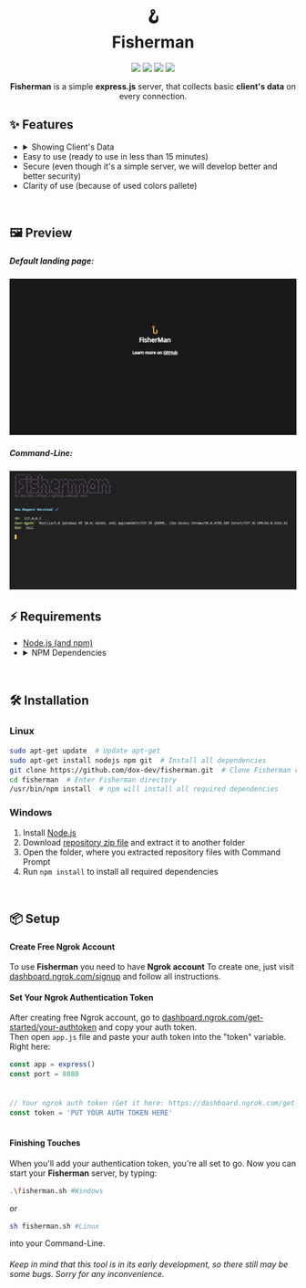 <!--
      .o8                                      .o8                        
     "888                                     "888                        
 .oooo888   .ooooo.  oooo    ooo          .oooo888   .ooooo.  oooo    ooo 
d88' `888  d88' `88b  `88b..8P'          d88' `888  d88' `88b  `88.  .8'  
888   888  888   888    Y888'    8888888 888   888  888ooo888   `88..8'   
888   888  888   888  .o8"'88b           888   888  888    .o    `888'    
`Y8bod88P" `Y8bod8P' o88'   888o         `Y8bod88P" `Y8bod8P'     `8'     
-->

<h1 align="center">🪝<br>Fisherman</h1>

<div align="center">
  <p>
     <img src="https://img.shields.io/badge/JavaScript-323330?style=flat&logo=javascript&logoColor=F7DF1E"/>
     <img src="https://img.shields.io/badge/Node.js-43853D?style=flat&logo=node.js&logoColor=white"/>
     <img src="https://img.shields.io/badge/Express.js-404D59?style=flat"/>
     <img src="https://img.shields.io/github/stars/dox-dev/fisherman?color=%23f2b5c2&label=%E2%98%85%20Stars">
  </p>
</div>

<p align="center">
  <b>Fisherman</b> is a simple <b>express.js</b> server, that collects basic <b>client's data</b> on every connection.
</p>

## ✨ Features

- <details>
    <summary>Showing Client's Data</summary>
      <br><b>Including:</b><br>
      &bull; IP Address<br>
      &bull; Geolocation<br>
      &bull; Web Browser<br>
      &bull; Operating System
  </details>
- Easy to use (ready to use in less than 15 minutes)
- Secure (even though it's a simple server, we will develop better and better security)
- Clarity of use (because of used colors pallete)
<br>

## 🖼️ Preview

##### Default landing page:
![Landing Page](./media/fisherman-landing-page.png)

##### Command-Line:
![Command Line](./media/fisherman-cli.png)
<br>

## ⚡ Requirements

- [Node.js (and npm)](https://nodejs.org/en/download/s)
- <details>
    <summary>NPM Dependencies</summary>
      &bull; Express.js<br>
      &bull; GeoIP-Lite<br>
      &bull; Ngrok
  </details>
<br>

## 🛠️ Installation

### Linux

``` bash
sudo apt-get update  # Update apt-get
sudo apt-get install nodejs npm git  # Install all dependencies
git clone https://github.com/dox-dev/fisherman.git  # Clone Fisherman repository
cd fisherman  # Enter Fisherman directory
/usr/bin/npm install  # npm will install all required dependencies
```

### Windows
1. Install [Node.js](https://nodejs.org/en/download/)
2. Download [repository zip file](https://github.com/dox-dev/fisherman/archive/refs/heads/main.zip) and extract it to another folder
3. Open the folder, where you extracted repository files with Command Prompt
4. Run `npm install` to install all required dependencies
<br>

## 📦 Setup

#### Create Free Ngrok Account

To use **Fisherman** you need to have **Ngrok account**
To create one, just visit [dashboard.ngrok.com/signup](https://dashboard.ngrok.com/signup) and follow all instructions.

#### Set Your Ngrok Authentication Token

After creating free Ngrok account, go to [dashboard.ngrok.com/get-started/your-authtoken](https://dashboard.ngrok.com/get-started/your-authtoken) and copy your auth token.<br>
Then open `app.js` file and paste your auth token into the "token" variable. Right here:
```js
const app = express()
const port = 8080


// Your ngrok auth token (Get it here: https://dashboard.ngrok.com/get-started/your-authtoken)
const token = 'PUT YOUR AUTH TOKEN HERE'
 
```

#### Finishing Touches

When you'll add your authentication token, you're all set to go. Now you can start your **Fisherman** server, by typing:<br>
``` bash
.\fisherman.sh #Windows
```
or
``` bash
sh fisherman.sh #Linux
```
into your Command-Line.

###### Keep in mind that this tool is in its early development, so there still may be some bugs. Sorry for any inconvenience.
